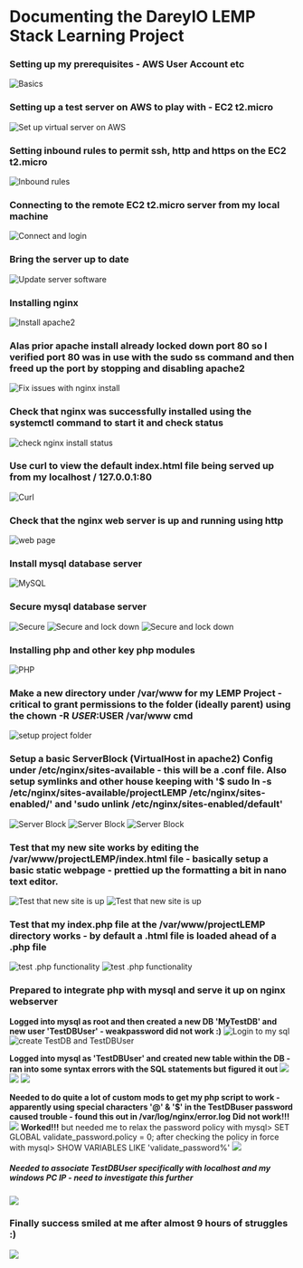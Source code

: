 # Documenting the DareyIO LEMP Stack Learning Project

### Setting up my prerequisites - AWS User Account etc
![Basics](./imgs/0.png)

### Setting up a test server on AWS to play with - EC2 t2.micro
![Set up virtual server on AWS](./imgs/1.png)

### Setting inbound rules to permit ssh, http and https on the EC2 t2.micro
![Inbound rules](./imgs/2.png)

### Connecting to the remote EC2 t2.micro server from my local machine
![Connect and login](./imgs/3.png)

### Bring the server up to date
![Update server software](./imgs/4.png)

### Installing nginx
![Install apache2](./imgs/5.png)

### Alas prior apache install already locked down port 80 so I verified port 80 was in use with the sudo ss command and then freed up the port by stopping and disabling apache2
![Fix issues with nginx install](./imgs/6.png)


### Check that nginx was successfully installed using the systemctl command to start it and check status
![check nginx install status](./imgs/7.png)

### Use curl to view the default index.html file being served up from my localhost / 127.0.0.1:80
![Curl](./imgs/8.png)

### Check that the nginx web server is up and running using http
![web page](./imgs/9.png)

### Install mysql database server
![MySQL](./imgs/10.png)

### Secure mysql database server
![Secure](./imgs/11.png)
![Secure and lock down](./imgs/12.png)
![Secure and lock down](./imgs/13.png)

### Installing php and other key php modules
![PHP](./imgs/14.png)

### Make a new directory under /var/www for my LEMP Project - critical to grant permissions to the folder (ideally parent) using the chown -R $USER:$USER /var/www cmd
![setup project folder](./imgs/15.png)

### Setup a basic ServerBlock (VirtualHost in apache2) Config under /etc/nginx/sites-available - this will be a .conf file. Also setup symlinks and other house keeping with '$ sudo ln -s /etc/nginx/sites-available/projectLEMP /etc/nginx/sites-enabled/' and 'sudo unlink /etc/nginx/sites-enabled/default'
![Server Block](./imgs/16.png)
![Server Block](./imgs/17.png)
![Server Block](./imgs/18.png)

### Test that my new site works by editing the /var/www/projectLEMP/index.html file - basically setup a basic static webpage - prettied up the formatting a bit in nano text editor.
![Test that new site is up](./imgs/19.png)
![Test that new site is up](./imgs/20.png)

### Test that my index.php file at the /var/www/projectLEMP directory works - by default a .html file is loaded ahead of a .php file
![test .php functionality](./imgs/21.png)
![test .php functionality](./imgs/22.png)

### Prepared to integrate php with mysql and serve it up on nginx webserver
**Logged into mysql as root and then created a new DB 'MyTestDB' and new user 'TestDBUser' - weakpassword did not work :)**
![Login to my sql](./imgs/23.png)
![create TestDB and TestDBUser](./imgs/24.png)

**Logged into mysql as 'TestDBUser' and created new table within the DB - ran into some syntax errors with the SQL statements but figured it out**
![](./imgs/25.png)
![](./imgs/26.png)
![](./imgs/27.png)

**Needed to do quite a lot of custom mods to get my php script to work - apparently using special characters '@' & '$' in the TestDBuser password caused trouble - found this out in /var/log/nginx/error.log**
**Did not work!!!**
![](./imgs/28.png)
**Worked!!!** but needed me to relax the password policy with mysql> SET GLOBAL validate_password.policy = 0; after checking the policy in force with mysql> SHOW VARIABLES LIKE 'validate_password%'
![](./imgs/29.png)
##### Needed to associate TestDBUser specifically with localhost and my windows PC IP - need to investigate this further
![](./imgs/30.png)

### Finally success smiled at me after almost 9 hours of struggles :)
![](./imgs/31.png)







